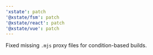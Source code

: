 ```yaml
---
'xstate': patch
'@xstate/fsm': patch
'@xstate/react': patch
'@xstate/vue': patch
---
```


Fixed missing `.mjs` proxy files for condition-based builds.
